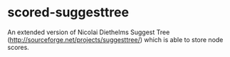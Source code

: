 scored-suggesttree
==================

An extended version of Nicolai Diethelms Suggest Tree (http://sourceforge.net/projects/suggesttree/) which is able to store node scores.